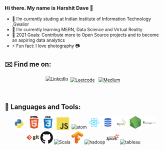 ### Hi there. My name is Harshit Dave  👋

- 🔭  I’m currently studing at Indian Institute of Information Technology ,Gwalior
- 🌱 I’m currently learning MERN, Data Science and Virtual Reality
- 🥅 2021 Goals: Contribute more to Open Source projects and to become an aspiring data analytics
- ⚡ Fun fact: I love photography 📷



## ✉️ Find me on:


<p align="center">
 <a href="https://www.linkedin.com/in/harshit-dave-b72a22193/" target="_blank" rel="noopener noreferrer"> <img src="https://nepa.com/wp-content/uploads/2017/09/linkedin-logo.png" alt="LinkedIn" height="40" style="vertical-align:top"></a>
 <a href="https://leetcode.com/harshit_dave/" target="_blank"> <img src="https://upload.wikimedia.org/wikipedia/commons/1/19/LeetCode_logo_black.png" alt="Leetcode" height="40" style="vertical-align:top; margin:4px"></a>
  <a href="https://medium.com/@harshitkd" target="_blank"> <img src="https://cdn.mos.cms.futurecdn.net/uazw6gFQuEC29mxMM55Tpb.jpg" alt="Medium" height="40" style="vertical-align:top; margin:4px"></a>
</p>

<br />

## 🧰 Languages and Tools:
<p align="center">
<img src="https://raw.githubusercontent.com/github/explore/80688e429a7d4ef2fca1e82350fe8e3517d3494d/topics/python/python.png" alt="Python" height="40" style="vertical-align:top; margin:4px">
<img alt="HTML5" height="40" src="https://raw.githubusercontent.com/github/explore/80688e429a7d4ef2fca1e82350fe8e3517d3494d/topics/html/html.png" />
<img alt="CSS3" height="40" src="https://raw.githubusercontent.com/github/explore/80688e429a7d4ef2fca1e82350fe8e3517d3494d/topics/css/css.png" />
<img src="https://raw.githubusercontent.com/github/explore/80688e429a7d4ef2fca1e82350fe8e3517d3494d/topics/javascript/javascript.png" alt="Javascript" height="40" style="vertical-align:top; margin:4px">
<img alt="atom" height="40" src="https://p1.hiclipart.com/preview/1015/157/273/github-logo-atom-text-editor-sourcecode-editor-source-code-visual-studio-code-editing-computer-software-png-clipart.jpg" />
<img alt="React" height="40" src="https://raw.githubusercontent.com/github/explore/80688e429a7d4ef2fca1e82350fe8e3517d3494d/topics/react/react.png" />
<img alt="SQL" height="40" src="https://raw.githubusercontent.com/github/explore/80688e429a7d4ef2fca1e82350fe8e3517d3494d/topics/sql/sql.png" />
<img alt="MySQL" height="40" src="https://raw.githubusercontent.com/github/explore/80688e429a7d4ef2fca1e82350fe8e3517d3494d/topics/mysql/mysql.png" />
<img alt="Node.js" height="40" src="https://raw.githubusercontent.com/github/explore/80688e429a7d4ef2fca1e82350fe8e3517d3494d/topics/nodejs/nodejs.png" />
<img alt="MongoDB" height="40" src="https://raw.githubusercontent.com/github/explore/80688e429a7d4ef2fca1e82350fe8e3517d3494d/topics/mongodb/mongodb.png" />
<img alt="Git" height="40" src="https://raw.githubusercontent.com/github/explore/80688e429a7d4ef2fca1e82350fe8e3517d3494d/topics/git/git.png" />
<img alt="GitHub" height="40" src="https://raw.githubusercontent.com/github/explore/78df643247d429f6cc873026c0622819ad797942/topics/github/github.png" />
 <img alt="Scala" height="40" src="https://raw.githubusercontent.com/OlegIlyenko/scala-icon/master/scala-icon.png" />
 <img alt="tensorflow" height="40" src="https://raw.githubusercontent.com/inquid/yii2-tensorflow-js/master/Tensorflow_logo.svg.png" />
 <img alt="hadoop" height="40" src="https://tanyaschlusser.github.io/slides/img/Hadoop.png" />
 <img alt="spark" height="40" src="https://raw.githubusercontent.com/github/explore/6f5025830918df26b37d23b3ffffbc35725fe15f/topics/spark/spark.png" />
 <img alt="tableau" height="40" src="https://user-images.githubusercontent.com/18670428/67619998-1227e580-f7fa-11e9-87de-99aef8ab17c5.png" />
</p>




